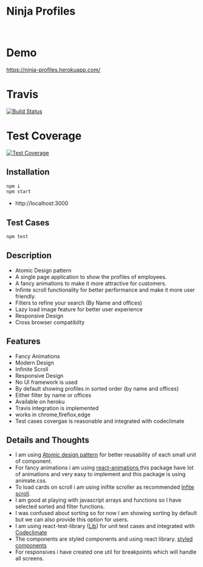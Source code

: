 
# Ninja Profiles
<br/>

# Demo
<a href="https://ninja-profiles.herokuapp.com/">https://ninja-profiles.herokuapp.com/</a>

# Travis
[![Build Status](https://travis-ci.com/Qubaish/ninja-profiles.svg?branch=master)](https://travis-ci.com/Qubaish/ninja-profiles)

# Test Coverage
[![Test Coverage](https://api.codeclimate.com/v1/badges/9d23004ddfb7355c3efc/test_coverage)](https://codeclimate.com/github/Qubaish/ninja-profiles/test_coverage)

## Installation

```bash
npm i
npm start
```
* http://localhost:3000

## Test Cases

```bash
npm test
```

## Description

* Atomic Design pattern
* A single page application to show the profiles of employees.
* A fancy animations to make it more attractive for customers.
* Infinte scroll functionality for better performance and make it more user friendly.
* Filters to refine your search (By Name and offices)
* Lazy load image feature for better user experience
* Responsive Design
* Cross browser compatibilty

## Features

* Fancy Animations 
* Modern Design
* Infinite Scroll
* Responsive Design
* No UI framework is used
* By default showing profiles in sorted order (by name and offices)
* Either filter by name or offices
* Available on heroku
* Travis integration is implemented
* works in chrome,firefiox,edge
* Test cases covergae is reasonable and integrated with codeclimate

## Details and Thoughts

* I am using <a href="https://atomicdesign.bradfrost.com/chapter-2/" >Atomic design pattern</a> for better reusability of each small unit of component.
* For fancy animations i am using <a href="https://github.com/FormidableLabs/react-animations">react-animations </a> this package have lot of animations and very easy to implement and this package is using animate.css.
* To load cards on scroll i am using inifite scroller as recommended <a href="https://github.com/danbovey/react-infinite-scroller">Infite scroll</a>.
* I am good at playing with javascript arrays and functions so I have selected sorted and filter functions.
* I was confused about sorting so for now I am showing sorting by default but we can also provide this option for users.
* I am using react-test-library (<a href="https://testing-library.com/docs/react-testing-library/intro">Lib</a>) for unit test cases and integrated with <a href="https://codeclimate.com/">Codeclimate </a>
* The components are styled components and using react library. <a href="https://github.com/styled-components/styled-components">styled components</a>
* For responsives i have created one util for breakpoints which will handle all screens.






